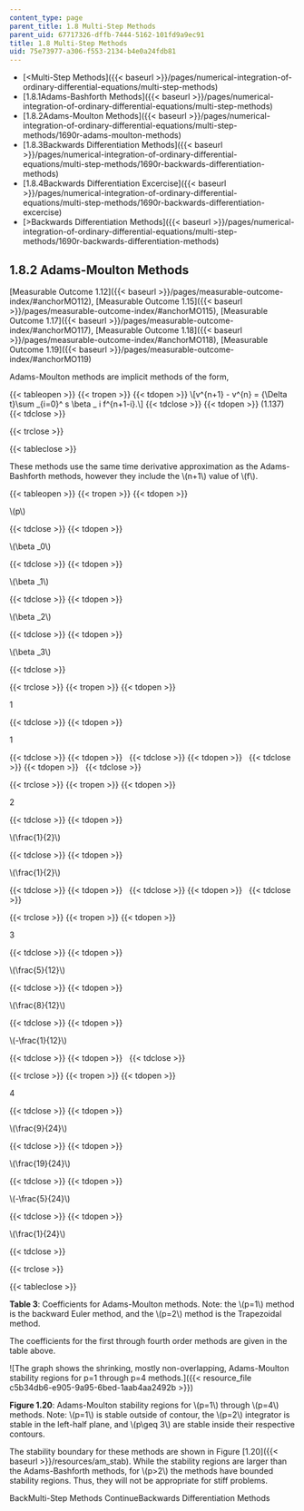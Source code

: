 ```yaml
---
content_type: page
parent_title: 1.8 Multi-Step Methods
parent_uid: 67717326-dffb-7444-5162-101fd9a9ec91
title: 1.8 Multi-Step Methods
uid: 75e73977-a306-f553-2134-b4e0a24fdb81
---
```


*   [<Multi-Step Methods]({{< baseurl >}}/pages/numerical-integration-of-ordinary-differential-equations/multi-step-methods)
*   [1.8.1Adams-Bashforth Methods]({{< baseurl >}}/pages/numerical-integration-of-ordinary-differential-equations/multi-step-methods)
*   [1.8.2Adams-Moulton Methods]({{< baseurl >}}/pages/numerical-integration-of-ordinary-differential-equations/multi-step-methods/1690r-adams-moulton-methods)
*   [1.8.3Backwards Differentiation Methods]({{< baseurl >}}/pages/numerical-integration-of-ordinary-differential-equations/multi-step-methods/1690r-backwards-differentiation-methods)
*   [1.8.4Backwards Differentiation Excercise]({{< baseurl >}}/pages/numerical-integration-of-ordinary-differential-equations/multi-step-methods/1690r-backwards-differentiation-excercise)
*   [\>Backwards Differentiation Methods]({{< baseurl >}}/pages/numerical-integration-of-ordinary-differential-equations/multi-step-methods/1690r-backwards-differentiation-methods)

1.8.2 Adams-Moulton Methods
---------------------------

[Measurable Outcome 1.12]({{< baseurl >}}/pages/measurable-outcome-index/#anchorMO112), [Measurable Outcome 1.15]({{< baseurl >}}/pages/measurable-outcome-index/#anchorMO115), [Measurable Outcome 1.17]({{< baseurl >}}/pages/measurable-outcome-index/#anchorMO117), [Measurable Outcome 1.18]({{< baseurl >}}/pages/measurable-outcome-index/#anchorMO118), [Measurable Outcome 1.19]({{< baseurl >}}/pages/measurable-outcome-index/#anchorMO119)

Adams-Moulton methods are implicit methods of the form,

{{< tableopen >}}
{{< tropen >}}
{{< tdopen >}}
\\\[v^{n+1} - v^{n} = {\\Delta t}\\sum \_{i=0}^ s \\beta \_ i f^{n+1-i}.\\\]
{{< tdclose >}}
{{< tdopen >}}
(1.137)
{{< tdclose >}}

{{< trclose >}}

{{< tableclose >}}

These methods use the same time derivative approximation as the Adams-Bashforth methods, however they include the \\(n+1\\) value of \\(f\\).

{{< tableopen >}}
{{< tropen >}}
{{< tdopen >}}


\\(p\\)


{{< tdclose >}}
{{< tdopen >}}


\\(\\beta \_0\\)


{{< tdclose >}}
{{< tdopen >}}


\\(\\beta \_1\\)


{{< tdclose >}}
{{< tdopen >}}


\\(\\beta \_2\\)


{{< tdclose >}}
{{< tdopen >}}


\\(\\beta \_3\\)


{{< tdclose >}}

{{< trclose >}}
{{< tropen >}}
{{< tdopen >}}


1


{{< tdclose >}}
{{< tdopen >}}


1


{{< tdclose >}}
{{< tdopen >}}
 
{{< tdclose >}}
{{< tdopen >}}
 
{{< tdclose >}}
{{< tdopen >}}
 
{{< tdclose >}}

{{< trclose >}}
{{< tropen >}}
{{< tdopen >}}


2


{{< tdclose >}}
{{< tdopen >}}


\\(\\frac{1}{2}\\)


{{< tdclose >}}
{{< tdopen >}}


\\(\\frac{1}{2}\\)


{{< tdclose >}}
{{< tdopen >}}
 
{{< tdclose >}}
{{< tdopen >}}
 
{{< tdclose >}}

{{< trclose >}}
{{< tropen >}}
{{< tdopen >}}


3


{{< tdclose >}}
{{< tdopen >}}


\\(\\frac{5}{12}\\)


{{< tdclose >}}
{{< tdopen >}}


\\(\\frac{8}{12}\\)


{{< tdclose >}}
{{< tdopen >}}


\\(-\\frac{1}{12}\\)


{{< tdclose >}}
{{< tdopen >}}
 
{{< tdclose >}}

{{< trclose >}}
{{< tropen >}}
{{< tdopen >}}


4


{{< tdclose >}}
{{< tdopen >}}


\\(\\frac{9}{24}\\)


{{< tdclose >}}
{{< tdopen >}}


\\(\\frac{19}{24}\\)


{{< tdclose >}}
{{< tdopen >}}


\\(-\\frac{5}{24}\\)


{{< tdclose >}}
{{< tdopen >}}


\\(\\frac{1}{24}\\)


{{< tdclose >}}

{{< trclose >}}

{{< tableclose >}}

**Table 3**: Coefficients for Adams-Moulton methods. Note: the \\(p=1\\) method is the backward Euler method, and the \\(p=2\\) method is the Trapezoidal method.

The coefficients for the first through fourth order methods are given in the table above.

![The graph shows the shrinking, mostly non-overlapping, Adams-Moulton stability regions for p=1 through p=4 methods.]({{< resource_file c5b34db6-e905-9a95-6bed-1aab4aa2492b >}})

**Figure 1.20**: Adams-Moulton stability regions for \\(p=1\\) through \\(p=4\\) methods. Note: \\(p=1\\) is stable outside of contour, the \\(p=2\\) integrator is stable in the left-half plane, and \\(p\\geq 3\\) are stable inside their respective contours.

The stability boundary for these methods are shown in Figure [1.20]({{< baseurl >}}/resources/am_stab). While the stability regions are larger than the Adams-Bashforth methods, for \\(p>2\\) the methods have bounded stability regions. Thus, they will not be appropriate for stiff problems.

BackMulti-Step Methods ContinueBackwards Differentiation Methods